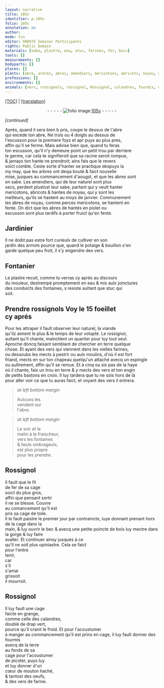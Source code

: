 ```yaml
---
layout: narrative
title: 105v
identifier: p-105v
folio: 105v
annotation: no
author:
mode: tcn
editor: GR8975 Seminar Participants
rights: Public Domain
materials: [sabe, plastre, eau, stuc, farines, fer, bois]
tools: []
measurements: []
bodyparts: []
places: []
plants: [abre, arbres, abres, amendiers, mericotons, abricots, noyau, abres de noyau, perces mericotons, armols]
professions: []
environments: []
animals: [vers, rossignols, rossignol, Rossignol, calandres, fourmis, mouton, vers de farine]
---
```


<p><a href="{{ site.baseurl }}/normalized/">[TOC]</a> | <a href="{{ site.baseurl }}/texts/p-105v_tl/" target="_blank">[translation]</a></p><div class="folio" align="center">- - - - - <a href="http://gallica.bnf.fr/ark:/12148/btv1b10500001g/f216.image" target="_blank"><img src="https://cu-mkp.github.io/2017-workshop-edition/assets/photo-icon.png" alt="folio image: " style="display:inline-block; margin-bottom:-3px;"/>105v</a> - - - - - </div>  
 
*[continued]*
  
Aprés, quand il sera bien <span class="del">b</span> pris, coupe le dessus de l'<span class="pa">abre</span><br/> qui excede ton <span class="pa">abre</span>, <span class="del">Ne</span> trois ou 4 doigts au dessus de<br/> l'escusson pour la premiere foys et <span class="del">apr</span> puys au plus pres,<br/> affin qu'il se ferme. Mais advise bien que, quand tu feras<br/> ton escusson, qu'il n'y demeure point un petit trou par derriere<br/> le germe, car cela te signifieroit que sa racine seroit rompue,<br/> & jamays ton hante ne prendroit; ains fais que le revers<br/> soict comble. Ceste sorte d'hanter se practique despuys la<br/> my may, que les <span class="pa">arbres</span> ont desja bouté & faict nouvelle<br/> mise, jusques au commancem<span class="exp">ent</span> d'aougst, et que les <span class="pa">abres</span> sont<br/> en sabe. Les <span class="pa">amendiers</span>, qui de leur naturel sont plus<br/> secs, perdent plustost leur <span class="m">sabe</span>, partant qui y veult ha<span class="exp">n</span>ter<br/> <span class="pa">mericotons</span>, <span class="pa">abricots</span> & hantes de <span class="pa">noyau</span>, qui y sont les<br/> meilleurs, qu’ils se hastent au moys de janvier. Co<span class="exp">mmun</span>em<span class="exp">ent</span><br/> les <span class="pa">abres de noyau</span>, co<span class="exp">mm</span>e <span class="pa">perces mericotons</span>, se hantent en<br/> fente. On dict que les <span class="pa">abres</span> <span class="del">de</span> hantés en piolet ou<br/> escusson sont plus tardifs à porter fruict qu'en fente.
 
 
  

## Jardinier

 
Il ne doibt pas estre fort curieulx de cultiver en son<br/> jardin des <span class="pa">armols</span> pource <span class="add">que</span>, quand le potaige & bouillon s'en<br/> garde quelque peu froit, il s'y engendre des <span class="al">vers</span>.
 
 
  

## Fontanier

 
Le <span class="m">plastre</span> recuit, comme tu verras cy aprés au discours<br/> du mouleur, destrempé promptem<span class="exp">ent</span> en <span class="m">eau</span> & mis aulx joinctures<br/> des conduicts des fontaines, <span class="del">s</span> resiste aulta<span class="exp">n</span>t que <span class="m">stuc</span> qui <br/> soit.
 
 
  

## Prendre <span class="al">rossignols</span> <span class="add">Voy le 15 foeillet<br/> cy aprés</span>

 
Pour les attraper il fault observer leur naturel, la viande<br/> qu'ilz aiment le plus & le temps de leur volupté. Le <span class="al">rossignol</span>,<br/> aultant qu'il chante, mainctient un quartier pour luy tout seul.<br/> Aproche doncq faisant semblant de chercher en terre quelque<br/> chose. Et ayant des <span class="al">vers</span> qui viennent dans les vielles <span class="m">farines</span>,<br/> ou dessoubs les mects à pestrir ou aulx moulins, d'où il est fort<br/> friand, mects en sur ton chapeau quelqu'un attaché avecq un espingle<br/> ou aultrem<span class="exp">ent</span>, affin qu'il se remue. Et à cinq ou six pas de la haye<br/> où il chante, fais un trou en terre & y mects des <span class="al">vers</span> et ton engin<br/> de petits bastons en croix. Il luy tardera que tu ne sois hors de là<br/> pour aller voir ce que tu auras faict, et voya<span class="exp">n</span>t des <span class="al">vers</span> il entrera.
 
> *at left bottom margin*
> 
> 
>  Aulcuns les<br/> vendent sur<br/> l'<span class="pa">abre</span>.
 
> *at left bottom margin*
> 
> 
>  Le soir et le<br/> matin à la fraischeur,<br/> vers les fontaines<br/> & lieulx ombrageulx,<br/> est plus propre<br/> pour les prendre.
 
 
  

## <span class="al">Rossignol</span>

 
Il fault que le fil<br/> de <span class="m">fer</span> de sa cage<br/> soict du plus gros,<br/> affin que pensant sortir<br/> il ne se blesse. Couvre<br/> au coma<span class="exp">n</span>cem<span class="exp">ent</span> qu'il est<br/> pris sa cage de toile.<br/> Il le fault paistre le premier jour par co<span class="exp">n</span>traincte, l<span class="del">uy</span>e <span class="del">donnant</span> prenant hors de la cage dans la<br/> main, & luy ouvrir le bec & avecq une petite poincte de <span class="m">bois</span> luy mectre dans la gorge & luy faire<br/> avaller. Et co<span class="exp">n</span>tinuer ainsy jusques à ce<br/> qu'il ne soit plus opiniastre. Cela se faict<br/> pour l'entre<br/> tenir,<br/> car<br/> s'il<br/> s'amai<br/> grissoit<br/> il mourroit.
 
 
  

## <span class="al">Rossignol</span>

 
Il luy fault une cage<br/> faicte en gra<span class="exp">n</span>ge,<br/> co<span class="exp">mm</span>e celle des <span class="al">calandres</span>,<br/> doublé de drap vert,<br/> pource qu'il craint le froid. Et pour l'acoustumer<br/> à manger au commancem<span class="exp">ent</span> qu'il est prins en cage, il luy fault donner des <span class="al">fourmis</span><br/> avecq de la terre<br/> au fonds de sa<br/> cage pour l'acoustumer<br/> de picoter, <span class="del">puys luy</span><br/> et luy donner d'un<br/> cœur de <span class="al">mouton</span> haché,<br/> & tantost des oeufs,<br/> & des <span class="al">vers de farine</span>.
 
